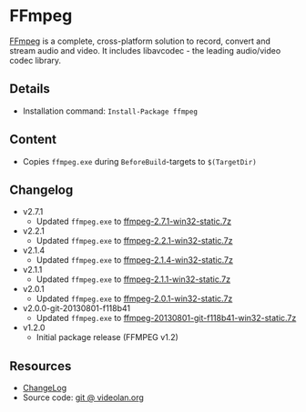 FFmpeg
===

[FFmpeg] is a complete, cross-platform solution to record, convert and stream audio and video. It includes libavcodec - the leading audio/video codec library.

Details
---
  - Installation command: ``Install-Package ffmpeg``

Content
---
  - Copies ``ffmpeg.exe`` during ``BeforeBuild``-targets to ``$(TargetDir)``

Changelog
---
  - v2.7.1
      - Updated ``ffmpeg.exe`` to [ffmpeg-2.7.1-win32-static.7z][builds]
  - v2.2.1
      - Updated ``ffmpeg.exe`` to [ffmpeg-2.2.1-win32-static.7z][builds]
  - v2.1.4
      - Updated ``ffmpeg.exe`` to [ffmpeg-2.1.4-win32-static.7z][builds]
  - v2.1.1
      - Updated ``ffmpeg.exe`` to [ffmpeg-2.1.1-win32-static.7z][builds]
  - v2.0.1
      - Updated ``ffmpeg.exe`` to [ffmpeg-2.0.1-win32-static.7z][builds]
  - v2.0.0-git-20130801-f118b41
      - Updated ``ffmpeg.exe`` to [ffmpeg-20130801-git-f118b41-win32-static.7z][builds]
  - v1.2.0
      - Initial package release (FFMPEG v1.2)

Resources
---
[ffmpeg]:     http://www.ffmpeg.org/
[changelog]:  http://git.videolan.org/?p=ffmpeg.git;a=blob_plain;f=Changelog
[sourcecode]: http://git.videolan.org/?p=ffmpeg.git
[builds]:     http://ffmpeg.zeranoe.com/builds/win32/static/
  - [ChangeLog]
  - Source code: [git @ videolan.org][sourcecode]